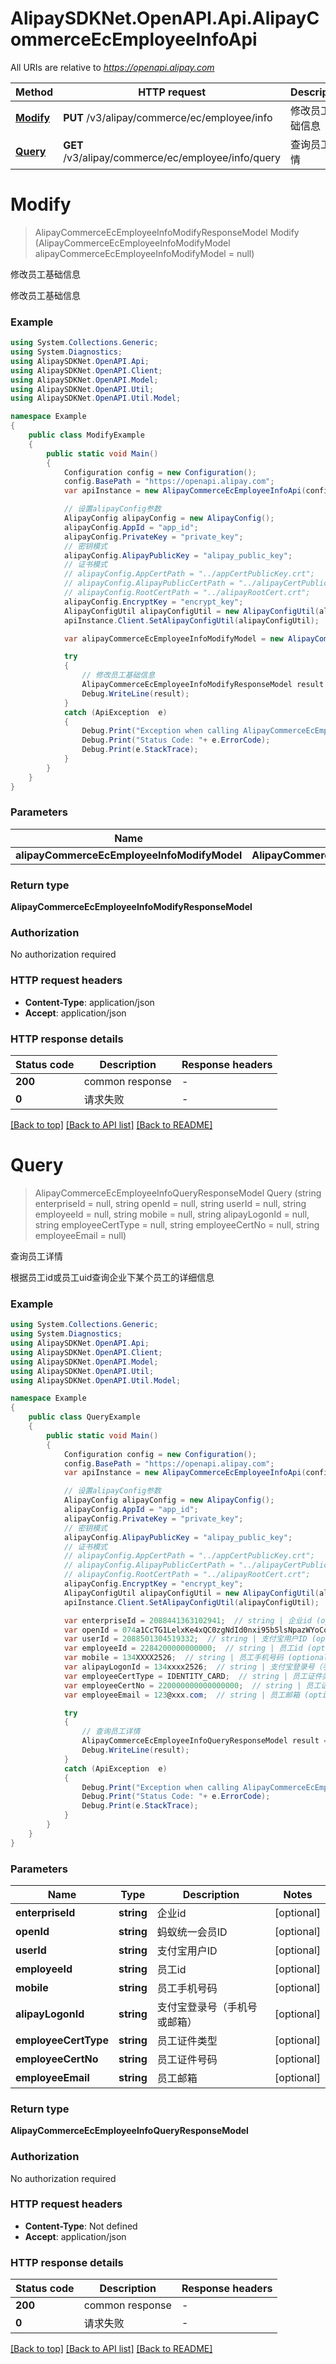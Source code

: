 # AlipaySDKNet.OpenAPI.Api.AlipayCommerceEcEmployeeInfoApi

All URIs are relative to *https://openapi.alipay.com*

Method | HTTP request | Description
------------- | ------------- | -------------
[**Modify**](AlipayCommerceEcEmployeeInfoApi.md#modify) | **PUT** /v3/alipay/commerce/ec/employee/info | 修改员工基础信息
[**Query**](AlipayCommerceEcEmployeeInfoApi.md#query) | **GET** /v3/alipay/commerce/ec/employee/info/query | 查询员工详情


<a name="modify"></a>
# **Modify**
> AlipayCommerceEcEmployeeInfoModifyResponseModel Modify (AlipayCommerceEcEmployeeInfoModifyModel alipayCommerceEcEmployeeInfoModifyModel = null)

修改员工基础信息

修改员工基础信息

### Example
```csharp
using System.Collections.Generic;
using System.Diagnostics;
using AlipaySDKNet.OpenAPI.Api;
using AlipaySDKNet.OpenAPI.Client;
using AlipaySDKNet.OpenAPI.Model;
using AlipaySDKNet.OpenAPI.Util;
using AlipaySDKNet.OpenAPI.Util.Model;

namespace Example
{
    public class ModifyExample
    {
        public static void Main()
        {
            Configuration config = new Configuration();
            config.BasePath = "https://openapi.alipay.com";
            var apiInstance = new AlipayCommerceEcEmployeeInfoApi(config);

            // 设置alipayConfig参数
            AlipayConfig alipayConfig = new AlipayConfig();
            alipayConfig.AppId = "app_id";
            alipayConfig.PrivateKey = "private_key";
            // 密钥模式
            alipayConfig.AlipayPublicKey = "alipay_public_key";
            // 证书模式
            // alipayConfig.AppCertPath = "../appCertPublicKey.crt";
            // alipayConfig.AlipayPublicCertPath = "../alipayCertPublicKey_RSA2.crt";
            // alipayConfig.RootCertPath = "../alipayRootCert.crt";
            alipayConfig.EncryptKey = "encrypt_key";
            AlipayConfigUtil alipayConfigUtil = new AlipayConfigUtil(alipayConfig);
            apiInstance.Client.SetAlipayConfigUtil(alipayConfigUtil);

            var alipayCommerceEcEmployeeInfoModifyModel = new AlipayCommerceEcEmployeeInfoModifyModel(); // AlipayCommerceEcEmployeeInfoModifyModel |  (optional) 

            try
            {
                // 修改员工基础信息
                AlipayCommerceEcEmployeeInfoModifyResponseModel result = apiInstance.Modify(alipayCommerceEcEmployeeInfoModifyModel);
                Debug.WriteLine(result);
            }
            catch (ApiException  e)
            {
                Debug.Print("Exception when calling AlipayCommerceEcEmployeeInfoApi.Modify: " + e.Message );
                Debug.Print("Status Code: "+ e.ErrorCode);
                Debug.Print(e.StackTrace);
            }
        }
    }
}
```

### Parameters

Name | Type | Description  | Notes
------------- | ------------- | ------------- | -------------
 **alipayCommerceEcEmployeeInfoModifyModel** | **AlipayCommerceEcEmployeeInfoModifyModel**|  | [optional] 

### Return type

**AlipayCommerceEcEmployeeInfoModifyResponseModel**

### Authorization

No authorization required

### HTTP request headers

 - **Content-Type**: application/json
 - **Accept**: application/json


### HTTP response details
| Status code | Description | Response headers |
|-------------|-------------|------------------|
| **200** | common response |  -  |
| **0** | 请求失败 |  -  |

[[Back to top]](#) [[Back to API list]](../README.md#documentation-for-api-endpoints) [[Back to README]](../README.md)

<a name="query"></a>
# **Query**
> AlipayCommerceEcEmployeeInfoQueryResponseModel Query (string enterpriseId = null, string openId = null, string userId = null, string employeeId = null, string mobile = null, string alipayLogonId = null, string employeeCertType = null, string employeeCertNo = null, string employeeEmail = null)

查询员工详情

根据员工id或员工uid查询企业下某个员工的详细信息

### Example
```csharp
using System.Collections.Generic;
using System.Diagnostics;
using AlipaySDKNet.OpenAPI.Api;
using AlipaySDKNet.OpenAPI.Client;
using AlipaySDKNet.OpenAPI.Model;
using AlipaySDKNet.OpenAPI.Util;
using AlipaySDKNet.OpenAPI.Util.Model;

namespace Example
{
    public class QueryExample
    {
        public static void Main()
        {
            Configuration config = new Configuration();
            config.BasePath = "https://openapi.alipay.com";
            var apiInstance = new AlipayCommerceEcEmployeeInfoApi(config);

            // 设置alipayConfig参数
            AlipayConfig alipayConfig = new AlipayConfig();
            alipayConfig.AppId = "app_id";
            alipayConfig.PrivateKey = "private_key";
            // 密钥模式
            alipayConfig.AlipayPublicKey = "alipay_public_key";
            // 证书模式
            // alipayConfig.AppCertPath = "../appCertPublicKey.crt";
            // alipayConfig.AlipayPublicCertPath = "../alipayCertPublicKey_RSA2.crt";
            // alipayConfig.RootCertPath = "../alipayRootCert.crt";
            alipayConfig.EncryptKey = "encrypt_key";
            AlipayConfigUtil alipayConfigUtil = new AlipayConfigUtil(alipayConfig);
            apiInstance.Client.SetAlipayConfigUtil(alipayConfigUtil);

            var enterpriseId = 2088441363102941;  // string | 企业id (optional) 
            var openId = 074a1CcTG1LelxKe4xQC0zgNdId0nxi95b5lsNpazWYoCo5;  // string | 蚂蚁统一会员ID (optional) 
            var userId = 2088501304519332;  // string | 支付宝用户ID (optional) 
            var employeeId = 2284200000000000;  // string | 员工id (optional) 
            var mobile = 134XXXX2526;  // string | 员工手机号码 (optional) 
            var alipayLogonId = 134xxxx2526;  // string | 支付宝登录号（手机号或邮箱） (optional) 
            var employeeCertType = IDENTITY_CARD;  // string | 员工证件类型 (optional) 
            var employeeCertNo = 220000000000000000;  // string | 员工证件号码 (optional) 
            var employeeEmail = 123@xxx.com;  // string | 员工邮箱 (optional) 

            try
            {
                // 查询员工详情
                AlipayCommerceEcEmployeeInfoQueryResponseModel result = apiInstance.Query(enterpriseId, openId, userId, employeeId, mobile, alipayLogonId, employeeCertType, employeeCertNo, employeeEmail);
                Debug.WriteLine(result);
            }
            catch (ApiException  e)
            {
                Debug.Print("Exception when calling AlipayCommerceEcEmployeeInfoApi.Query: " + e.Message );
                Debug.Print("Status Code: "+ e.ErrorCode);
                Debug.Print(e.StackTrace);
            }
        }
    }
}
```

### Parameters

Name | Type | Description  | Notes
------------- | ------------- | ------------- | -------------
 **enterpriseId** | **string**| 企业id | [optional] 
 **openId** | **string**| 蚂蚁统一会员ID | [optional] 
 **userId** | **string**| 支付宝用户ID | [optional] 
 **employeeId** | **string**| 员工id | [optional] 
 **mobile** | **string**| 员工手机号码 | [optional] 
 **alipayLogonId** | **string**| 支付宝登录号（手机号或邮箱） | [optional] 
 **employeeCertType** | **string**| 员工证件类型 | [optional] 
 **employeeCertNo** | **string**| 员工证件号码 | [optional] 
 **employeeEmail** | **string**| 员工邮箱 | [optional] 

### Return type

**AlipayCommerceEcEmployeeInfoQueryResponseModel**

### Authorization

No authorization required

### HTTP request headers

 - **Content-Type**: Not defined
 - **Accept**: application/json


### HTTP response details
| Status code | Description | Response headers |
|-------------|-------------|------------------|
| **200** | common response |  -  |
| **0** | 请求失败 |  -  |

[[Back to top]](#) [[Back to API list]](../README.md#documentation-for-api-endpoints) [[Back to README]](../README.md)

